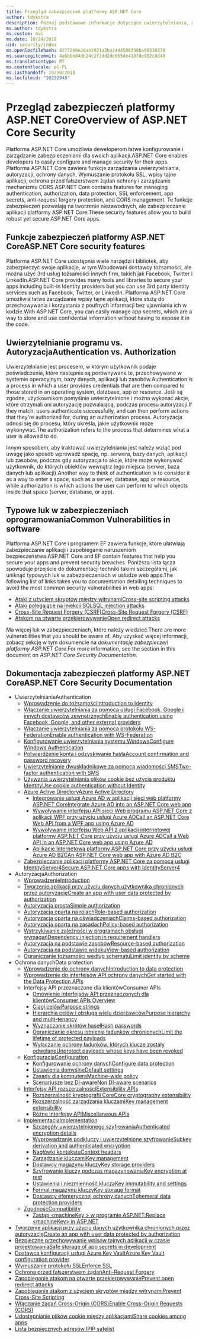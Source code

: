 ```yaml
---
title: Przegląd zabezpieczeń platformy ASP.NET Core
author: tdykstra
description: Poznaj podstawowe informacje dotyczące uwierzytelniania, autoryzacji i zabezpieczeń w programie ASP.NET Core.
ms.author: tdykstra
ms.custom: mvc
ms.date: 10/24/2018
uid: security/index
ms.openlocfilehash: 4277266e20ab1921a2ba24d4500358ba90330370
ms.sourcegitcommit: 4a6bbe84db24c2f3dd2de065de418fde952c8d40
ms.translationtype: MT
ms.contentlocale: pl-PL
ms.lasthandoff: 10/30/2018
ms.locfileid: "50252948"
---
```

# <a name="overview-of-aspnet-core-security"></a><span data-ttu-id="5cbd4-103">Przegląd zabezpieczeń platformy ASP.NET Core</span><span class="sxs-lookup"><span data-stu-id="5cbd4-103">Overview of ASP.NET Core Security</span></span>

<span data-ttu-id="5cbd4-104">Platforma ASP.NET Core umożliwia deweloperom łatwe konfigurowanie i zarządzanie zabezpieczeniami dla swoich aplikacji.</span><span class="sxs-lookup"><span data-stu-id="5cbd4-104">ASP.NET Core enables developers to easily configure and manage security for their apps.</span></span> <span data-ttu-id="5cbd4-105">Platforma ASP.NET Core zawiera funkcje zarządzania uwierzytelniania, autoryzacji, ochrony danych, Wymuszanie protokołu SSL, wpisy tajne aplikacji, ochrona przed fałszerstwem żądań ochrony i zarządzanie mechanizmu CORS.</span><span class="sxs-lookup"><span data-stu-id="5cbd4-105">ASP.NET Core contains features for managing authentication, authorization, data protection, SSL enforcement, app secrets, anti-request forgery protection, and CORS management.</span></span> <span data-ttu-id="5cbd4-106">Te funkcje zabezpieczeń pozwalają na tworzenie niezawodnych, ale zabezpieczanie aplikacji platformy ASP.NET Core.</span><span class="sxs-lookup"><span data-stu-id="5cbd4-106">These security features allow you to build robust yet secure ASP.NET Core apps.</span></span>

## <a name="aspnet-core-security-features"></a><span data-ttu-id="5cbd4-107">Funkcje zabezpieczeń platformy ASP.NET Core</span><span class="sxs-lookup"><span data-stu-id="5cbd4-107">ASP.NET Core security features</span></span>

<span data-ttu-id="5cbd4-108">Platforma ASP.NET Core udostępnia wiele narzędzi i bibliotek, aby zabezpieczyć swoje aplikacje, w tym Wbudowani dostawcy tożsamości, ale można użyć 3rd usług tożsamości innych firm, takich jak Facebook, Twitter i LinkedIn.</span><span class="sxs-lookup"><span data-stu-id="5cbd4-108">ASP.NET Core provides many tools and libraries to secure your apps including built-in Identity providers but you can use 3rd party identity services such as Facebook, Twitter, or LinkedIn.</span></span> <span data-ttu-id="5cbd4-109">Platforma ASP.NET Core umożliwia łatwe zarządzanie wpisy tajne aplikacji, które służą do przechowywania i korzystania z poufnych informacji bez ujawniania ich w kodzie.</span><span class="sxs-lookup"><span data-stu-id="5cbd4-109">With ASP.NET Core, you can easily manage app secrets, which are a way to store and use confidential information without having to expose it in the code.</span></span>

## <a name="authentication-vs-authorization"></a><span data-ttu-id="5cbd4-110">Uwierzytelnianie programu vs. Autoryzacja</span><span class="sxs-lookup"><span data-stu-id="5cbd4-110">Authentication vs. Authorization</span></span>

<span data-ttu-id="5cbd4-111">Uwierzytelnianie jest procesem, w którym użytkownik podaje poświadczenia, które następnie są porównywane te, przechowywane w systemie operacyjnym, bazy danych, aplikacji lub zasobów.</span><span class="sxs-lookup"><span data-stu-id="5cbd4-111">Authentication is a process in which a user provides credentials that are then compared to those stored in an operating system, database, app or resource.</span></span> <span data-ttu-id="5cbd4-112">Jeśli są zgodne, użytkownikom pomyślnie uwierzytelnione i można wykonać akcje, które otrzymali oni autoryzację pozwalającą, podczas procesu autoryzacji.</span><span class="sxs-lookup"><span data-stu-id="5cbd4-112">If they match, users authenticate successfully, and can then perform actions that they're authorized for, during an authorization process.</span></span> <span data-ttu-id="5cbd4-113">Autoryzacja odnosi się do procesu, który określa, jakie użytkownik może wykonywać.</span><span class="sxs-lookup"><span data-stu-id="5cbd4-113">The authorization refers to the process that determines what a user is allowed to do.</span></span>

<span data-ttu-id="5cbd4-114">Innym sposobem, aby traktować uwierzytelniania jest należy wziąć pod uwagę jako sposób wprowadź spację, np. serwera, bazy danych, aplikacji lub zasobów, podczas gdy autoryzacja to akcje, które może wykonywać użytkownik, do których obiektów wewnątrz tego miejsca (serwer, baza danych lub aplikacji).</span><span class="sxs-lookup"><span data-stu-id="5cbd4-114">Another way to think of authentication is to consider it as a way to enter a space, such as a server, database, app or resource, while authorization is which actions the user can perform to which objects inside that space (server, database, or app).</span></span>

## <a name="common-vulnerabilities-in-software"></a><span data-ttu-id="5cbd4-115">Typowe luk w zabezpieczeniach oprogramowania</span><span class="sxs-lookup"><span data-stu-id="5cbd4-115">Common Vulnerabilities in software</span></span>

<span data-ttu-id="5cbd4-116">Platforma ASP.NET Core i programem EF zawiera funkcje, które ułatwiają zabezpieczanie aplikacji i zapobieganie naruszeniom bezpieczeństwa.</span><span class="sxs-lookup"><span data-stu-id="5cbd4-116">ASP.NET Core and EF contain features that help you secure your apps and prevent security breaches.</span></span> <span data-ttu-id="5cbd4-117">Poniższa lista łącza spowoduje przejście do dokumentacji techniki takimi szczegółami, jak uniknąć typowych luk w zabezpieczeniach w usłudze web apps:</span><span class="sxs-lookup"><span data-stu-id="5cbd4-117">The following list of links takes you to documentation detailing techniques to avoid the most common security vulnerabilities in web apps:</span></span>

* [<span data-ttu-id="5cbd4-118">Ataki z użyciem skryptów między witrynami</span><span class="sxs-lookup"><span data-stu-id="5cbd4-118">Cross-site scripting attacks</span></span>](xref:security/cross-site-scripting)
* [<span data-ttu-id="5cbd4-119">Ataki polegające na iniekcji SQL</span><span class="sxs-lookup"><span data-stu-id="5cbd4-119">SQL injection attacks</span></span>](/ef/core/querying/raw-sql)
* [<span data-ttu-id="5cbd4-120">Cross-Site Request Forgery (CSRF)</span><span class="sxs-lookup"><span data-stu-id="5cbd4-120">Cross-Site Request Forgery (CSRF)</span></span>](xref:security/anti-request-forgery)
* [<span data-ttu-id="5cbd4-121">Atakom na otwarte przekierowywanie</span><span class="sxs-lookup"><span data-stu-id="5cbd4-121">Open redirect attacks</span></span>](xref:security/preventing-open-redirects)

<span data-ttu-id="5cbd4-122">Ma więcej luk w zabezpieczeniach, które należy wiedzieć.</span><span class="sxs-lookup"><span data-stu-id="5cbd4-122">There are more vulnerabilities that you should be aware of.</span></span> <span data-ttu-id="5cbd4-123">Aby uzyskać więcej informacji, zobacz sekcję w tym dokumencie na *dokumentację zabezpieczeń platformy ASP.NET Core*.</span><span class="sxs-lookup"><span data-stu-id="5cbd4-123">For more information, see the section in this document on *ASP.NET Core Security Documentation*.</span></span>

## <a name="aspnet-core-security-documentation"></a><span data-ttu-id="5cbd4-124">Dokumentacja zabezpieczeń platformy ASP.NET Core</span><span class="sxs-lookup"><span data-stu-id="5cbd4-124">ASP.NET Core Security Documentation</span></span>

* <span data-ttu-id="5cbd4-125">Uwierzytelnianie</span><span class="sxs-lookup"><span data-stu-id="5cbd4-125">Authentication</span></span>
  * [<span data-ttu-id="5cbd4-126">Wprowadzenie do tożsamości</span><span class="sxs-lookup"><span data-stu-id="5cbd4-126">Introduction to Identity</span></span>](xref:security/authentication/identity)
  * [<span data-ttu-id="5cbd4-127">Włączanie uwierzytelniania za pomocą usługi Facebook, Google i innych dostawców zewnętrznych</span><span class="sxs-lookup"><span data-stu-id="5cbd4-127">Enable authentication using Facebook, Google, and other external providers</span></span>](xref:security/authentication/social/index)
  * [<span data-ttu-id="5cbd4-128">Włączanie uwierzytelniania za pomocą protokołu WS-Federation</span><span class="sxs-lookup"><span data-stu-id="5cbd4-128">Enable authentication with WS-Federation</span></span>](xref:security/authentication/ws-federation)
  * [<span data-ttu-id="5cbd4-129">Konfigurowanie uwierzytelniania systemu Windows</span><span class="sxs-lookup"><span data-stu-id="5cbd4-129">Configure Windows Authentication</span></span>](xref:security/authentication/windowsauth)
  * [<span data-ttu-id="5cbd4-130">Potwierdzenie konta i odzyskiwanie hasła</span><span class="sxs-lookup"><span data-stu-id="5cbd4-130">Account confirmation and password recovery</span></span>](xref:security/authentication/accconfirm)
  * [<span data-ttu-id="5cbd4-131">Uwierzytelnianie dwuskładnikowe za pomocą wiadomości SMS</span><span class="sxs-lookup"><span data-stu-id="5cbd4-131">Two-factor authentication with SMS</span></span>](xref:security/authentication/2fa)
  * [<span data-ttu-id="5cbd4-132">Używania uwierzytelniania plików cookie bez użycia produktu Identity</span><span class="sxs-lookup"><span data-stu-id="5cbd4-132">Use cookie authentication without Identity</span></span>](xref:security/authentication/cookie)
  * [<span data-ttu-id="5cbd4-133">Azure Active Directory</span><span class="sxs-lookup"><span data-stu-id="5cbd4-133">Azure Active Directory</span></span>](xref:security/authentication/azure-active-directory/index)
    * [<span data-ttu-id="5cbd4-134">Integrowanie usługi Azure AD w aplikacji sieci web platformy ASP.NET Core</span><span class="sxs-lookup"><span data-stu-id="5cbd4-134">Integrate Azure AD into an ASP.NET Core web app</span></span>](https://azure.microsoft.com/documentation/samples/active-directory-dotnet-webapp-openidconnect-aspnetcore/)
    * [<span data-ttu-id="5cbd4-135">Wywoływanie interfejsu API sieci Web programu ASP.NET Core z aplikacji WPF przy użyciu usługi Azure AD</span><span class="sxs-lookup"><span data-stu-id="5cbd4-135">Call an ASP.NET Core Web API from a WPF app using Azure AD</span></span>](https://azure.microsoft.com/documentation/samples/active-directory-dotnet-native-aspnetcore/)
    * [<span data-ttu-id="5cbd4-136">Wywoływanie interfejsu Web API z aplikacji internetowej platformy ASP.NET Core przy użyciu usługi Azure AD</span><span class="sxs-lookup"><span data-stu-id="5cbd4-136">Call a Web API in an ASP.NET Core web app using Azure AD</span></span>](https://azure.microsoft.com/documentation/samples/active-directory-dotnet-webapp-webapi-openidconnect-aspnetcore/)
    * [<span data-ttu-id="5cbd4-137">Aplikację internetową platformy ASP.NET Core przy użyciu usługi Azure AD B2C</span><span class="sxs-lookup"><span data-stu-id="5cbd4-137">An ASP.NET Core web app with Azure AD B2C</span></span>](https://azure.microsoft.com/resources/samples/active-directory-b2c-dotnetcore-webapp/)
  * [<span data-ttu-id="5cbd4-138">Zabezpieczanie aplikacji platformy ASP.NET Core za pomocą usługi IdentityServer4</span><span class="sxs-lookup"><span data-stu-id="5cbd4-138">Secure ASP.NET Core apps with IdentityServer4</span></span>](https://identityserver4.readthedocs.io)
* <span data-ttu-id="5cbd4-139">Autoryzacja</span><span class="sxs-lookup"><span data-stu-id="5cbd4-139">Authorization</span></span>
  * [<span data-ttu-id="5cbd4-140">Wprowadzenie</span><span class="sxs-lookup"><span data-stu-id="5cbd4-140">Introduction</span></span>](xref:security/authorization/introduction)
  * [<span data-ttu-id="5cbd4-141">Tworzenie aplikacji przy użyciu danych użytkownika chronionych przez autoryzację</span><span class="sxs-lookup"><span data-stu-id="5cbd4-141">Create an app with user data protected by authorization</span></span>](xref:security/authorization/secure-data)
  * [<span data-ttu-id="5cbd4-142">Autoryzacja prosta</span><span class="sxs-lookup"><span data-stu-id="5cbd4-142">Simple authorization</span></span>](xref:security/authorization/simple)
  * [<span data-ttu-id="5cbd4-143">Autoryzacja oparta na rolach</span><span class="sxs-lookup"><span data-stu-id="5cbd4-143">Role-based authorization</span></span>](xref:security/authorization/roles)
  * [<span data-ttu-id="5cbd4-144">Autoryzacja oparta na oświadczeniach</span><span class="sxs-lookup"><span data-stu-id="5cbd4-144">Claims-based authorization</span></span>](xref:security/authorization/claims)
  * [<span data-ttu-id="5cbd4-145">Autoryzacja oparta na zasadach</span><span class="sxs-lookup"><span data-stu-id="5cbd4-145">Policy-based authorization</span></span>](xref:security/authorization/policies)
  * [<span data-ttu-id="5cbd4-146">Wstrzykiwanie zależności w programach obsługi wymagań</span><span class="sxs-lookup"><span data-stu-id="5cbd4-146">Dependency injection in requirement handlers</span></span>](xref:security/authorization/dependencyinjection)
  * [<span data-ttu-id="5cbd4-147">Autoryzacja na podstawie zasobów</span><span class="sxs-lookup"><span data-stu-id="5cbd4-147">Resource-based authorization</span></span>](xref:security/authorization/resourcebased)
  * [<span data-ttu-id="5cbd4-148">Autoryzacja na podstawie widoku</span><span class="sxs-lookup"><span data-stu-id="5cbd4-148">View-based authorization</span></span>](xref:security/authorization/views)
  * [<span data-ttu-id="5cbd4-149">Ograniczanie tożsamości według schematu</span><span class="sxs-lookup"><span data-stu-id="5cbd4-149">Limit identity by scheme</span></span>](xref:security/authorization/limitingidentitybyscheme)
* <span data-ttu-id="5cbd4-150">Ochrona danych</span><span class="sxs-lookup"><span data-stu-id="5cbd4-150">Data protection</span></span>
  * [<span data-ttu-id="5cbd4-151">Wprowadzenie do ochrony danych</span><span class="sxs-lookup"><span data-stu-id="5cbd4-151">Introduction to data protection</span></span>](xref:security/data-protection/introduction)
  * [<span data-ttu-id="5cbd4-152">Wprowadzenie do interfejsów API ochrony danych</span><span class="sxs-lookup"><span data-stu-id="5cbd4-152">Get started with the Data Protection APIs</span></span>](xref:security/data-protection/using-data-protection)
  * <span data-ttu-id="5cbd4-153">Interfejsy API przeznaczone dla klientów</span><span class="sxs-lookup"><span data-stu-id="5cbd4-153">Consumer APIs</span></span>
    * [<span data-ttu-id="5cbd4-154">Omówienie interfejsów API przeznaczonych dla klientów</span><span class="sxs-lookup"><span data-stu-id="5cbd4-154">Consumer APIs Overview</span></span>](xref:security/data-protection/consumer-apis/overview)
    * [<span data-ttu-id="5cbd4-155">Ciągi celów</span><span class="sxs-lookup"><span data-stu-id="5cbd4-155">Purpose strings</span></span>](xref:security/data-protection/consumer-apis/purpose-strings)
    * [<span data-ttu-id="5cbd4-156">Hierarchia celów i obsługa wielu dzierżawców</span><span class="sxs-lookup"><span data-stu-id="5cbd4-156">Purpose hierarchy and multi-tenancy</span></span>](xref:security/data-protection/consumer-apis/purpose-strings-multitenancy)
    * [<span data-ttu-id="5cbd4-157">Wyznaczanie skrótów haseł</span><span class="sxs-lookup"><span data-stu-id="5cbd4-157">Hash passwords</span></span>](xref:security/data-protection/consumer-apis/password-hashing)
    * [<span data-ttu-id="5cbd4-158">Ograniczanie okresu istnienia ładunków chronionych</span><span class="sxs-lookup"><span data-stu-id="5cbd4-158">Limit the lifetime of protected payloads</span></span>](xref:security/data-protection/consumer-apis/limited-lifetime-payloads)
    * [<span data-ttu-id="5cbd4-159">Wyłączanie ochrony ładunków, których klucze zostały odwołane</span><span class="sxs-lookup"><span data-stu-id="5cbd4-159">Unprotect payloads whose keys have been revoked</span></span>](xref:security/data-protection/consumer-apis/dangerous-unprotect)
  * [<span data-ttu-id="5cbd4-160">Konfiguracja</span><span class="sxs-lookup"><span data-stu-id="5cbd4-160">Configuration</span></span>](xref:security/data-protection/configuration/index)
    * [<span data-ttu-id="5cbd4-161">Konfigurowanie ochrony danych</span><span class="sxs-lookup"><span data-stu-id="5cbd4-161">Configure data protection</span></span>](xref:security/data-protection/configuration/overview)
    * [<span data-ttu-id="5cbd4-162">Ustawienia domyślne</span><span class="sxs-lookup"><span data-stu-id="5cbd4-162">Default settings</span></span>](xref:security/data-protection/configuration/default-settings)
    * [<span data-ttu-id="5cbd4-163">Zasady dla komputera</span><span class="sxs-lookup"><span data-stu-id="5cbd4-163">Machine-wide policy</span></span>](xref:security/data-protection/configuration/machine-wide-policy)
    * [<span data-ttu-id="5cbd4-164">Scenariusze bez DI-aware</span><span class="sxs-lookup"><span data-stu-id="5cbd4-164">Non DI-aware scenarios</span></span>](xref:security/data-protection/configuration/non-di-scenarios)
  * [<span data-ttu-id="5cbd4-165">Interfejsy API rozszerzalności</span><span class="sxs-lookup"><span data-stu-id="5cbd4-165">Extensibility APIs</span></span>](xref:security/data-protection/extensibility/index)
    * [<span data-ttu-id="5cbd4-166">Rozszerzalność kryptografii Core</span><span class="sxs-lookup"><span data-stu-id="5cbd4-166">Core cryptography extensibility</span></span>](xref:security/data-protection/extensibility/core-crypto)
    * [<span data-ttu-id="5cbd4-167">Rozszerzalność zarządzania kluczami</span><span class="sxs-lookup"><span data-stu-id="5cbd4-167">Key management extensibility</span></span>](xref:security/data-protection/extensibility/key-management)
    * [<span data-ttu-id="5cbd4-168">Różne interfejsy API</span><span class="sxs-lookup"><span data-stu-id="5cbd4-168">Miscellaneous APIs</span></span>](xref:security/data-protection/extensibility/misc-apis)
  * [<span data-ttu-id="5cbd4-169">Implementacja</span><span class="sxs-lookup"><span data-stu-id="5cbd4-169">Implementation</span></span>](xref:security/data-protection/implementation/index)
    * [<span data-ttu-id="5cbd4-170">Szczegóły uwierzytelnionego szyfrowania</span><span class="sxs-lookup"><span data-stu-id="5cbd4-170">Authenticated encryption details</span></span>](xref:security/data-protection/implementation/authenticated-encryption-details)
    * [<span data-ttu-id="5cbd4-171">Wyprowadzanie podkluczy i uwierzytelnione szyfrowanie</span><span class="sxs-lookup"><span data-stu-id="5cbd4-171">Subkey derivation and authenticated encryption</span></span>](xref:security/data-protection/implementation/subkeyderivation)
    * [<span data-ttu-id="5cbd4-172">Nagłówki kontekstu</span><span class="sxs-lookup"><span data-stu-id="5cbd4-172">Context headers</span></span>](xref:security/data-protection/implementation/context-headers)
    * [<span data-ttu-id="5cbd4-173">Zarządzanie kluczami</span><span class="sxs-lookup"><span data-stu-id="5cbd4-173">Key management</span></span>](xref:security/data-protection/implementation/key-management)
    * [<span data-ttu-id="5cbd4-174">Dostawcy magazynu kluczy</span><span class="sxs-lookup"><span data-stu-id="5cbd4-174">Key storage providers</span></span>](xref:security/data-protection/implementation/key-storage-providers)
    * [<span data-ttu-id="5cbd4-175">Szyfrowanie kluczy podczas magazynowania</span><span class="sxs-lookup"><span data-stu-id="5cbd4-175">Key encryption at rest</span></span>](xref:security/data-protection/implementation/key-encryption-at-rest)
    * [<span data-ttu-id="5cbd4-176">Ustawienia i niezmienność klucza</span><span class="sxs-lookup"><span data-stu-id="5cbd4-176">Key immutability and settings</span></span>](xref:security/data-protection/implementation/key-immutability)
    * [<span data-ttu-id="5cbd4-177">Format magazynu kluczy</span><span class="sxs-lookup"><span data-stu-id="5cbd4-177">Key storage format</span></span>](xref:security/data-protection/implementation/key-storage-format)
    * [<span data-ttu-id="5cbd4-178">Dostawcy efemerycznej ochrony danych</span><span class="sxs-lookup"><span data-stu-id="5cbd4-178">Ephemeral data protection providers</span></span>](xref:security/data-protection/implementation/key-storage-ephemeral)
  * [<span data-ttu-id="5cbd4-179">Zgodność</span><span class="sxs-lookup"><span data-stu-id="5cbd4-179">Compatibility</span></span>](xref:security/data-protection/compatibility/index)
    * [<span data-ttu-id="5cbd4-180">Zastąp \<machineKey > w programie ASP.NET:</span><span class="sxs-lookup"><span data-stu-id="5cbd4-180">Replace \<machineKey> in ASP.NET</span></span>](xref:security/data-protection/compatibility/replacing-machinekey)
* [<span data-ttu-id="5cbd4-181">Tworzenie aplikacji przy użyciu danych użytkownika chronionych przez autoryzację</span><span class="sxs-lookup"><span data-stu-id="5cbd4-181">Create an app with user data protected by authorization</span></span>](xref:security/authorization/secure-data)
* [<span data-ttu-id="5cbd4-182">Bezpieczne przechowywanie wpisów tajnych aplikacji w czasie projektowania</span><span class="sxs-lookup"><span data-stu-id="5cbd4-182">Safe storage of app secrets in development</span></span>](xref:security/app-secrets)
* [<span data-ttu-id="5cbd4-183">Dostawca konfiguracji usługi Azure Key Vault</span><span class="sxs-lookup"><span data-stu-id="5cbd4-183">Azure Key Vault configuration provider</span></span>](xref:security/key-vault-configuration)
* [<span data-ttu-id="5cbd4-184">Wymuszanie protokołu SSL</span><span class="sxs-lookup"><span data-stu-id="5cbd4-184">Enforce SSL</span></span>](xref:security/enforcing-ssl)
* [<span data-ttu-id="5cbd4-185">Ochrona przed fałszerstwem żądań</span><span class="sxs-lookup"><span data-stu-id="5cbd4-185">Anti-Request Forgery</span></span>](xref:security/anti-request-forgery)
* [<span data-ttu-id="5cbd4-186">Zapobieganie atakom na otwarte przekierowywanie</span><span class="sxs-lookup"><span data-stu-id="5cbd4-186">Prevent open redirect attacks</span></span>](xref:security/preventing-open-redirects)
* [<span data-ttu-id="5cbd4-187">Zapobieganie atakom z użyciem skryptów między witrynami</span><span class="sxs-lookup"><span data-stu-id="5cbd4-187">Prevent Cross-Site Scripting</span></span>](xref:security/cross-site-scripting)
* [<span data-ttu-id="5cbd4-188">Włączanie żądań Cross-Origin (CORS)</span><span class="sxs-lookup"><span data-stu-id="5cbd4-188">Enable Cross-Origin Requests (CORS)</span></span>](xref:security/cors)
* [<span data-ttu-id="5cbd4-189">Udostępnianie plików cookie między aplikacjami</span><span class="sxs-lookup"><span data-stu-id="5cbd4-189">Share cookies among apps</span></span>](xref:security/cookie-sharing)
* [<span data-ttu-id="5cbd4-190">Lista bezpiecznych adresów IP</span><span class="sxs-lookup"><span data-stu-id="5cbd4-190">IP safelist</span></span>](xref:security/ip-safelist)
